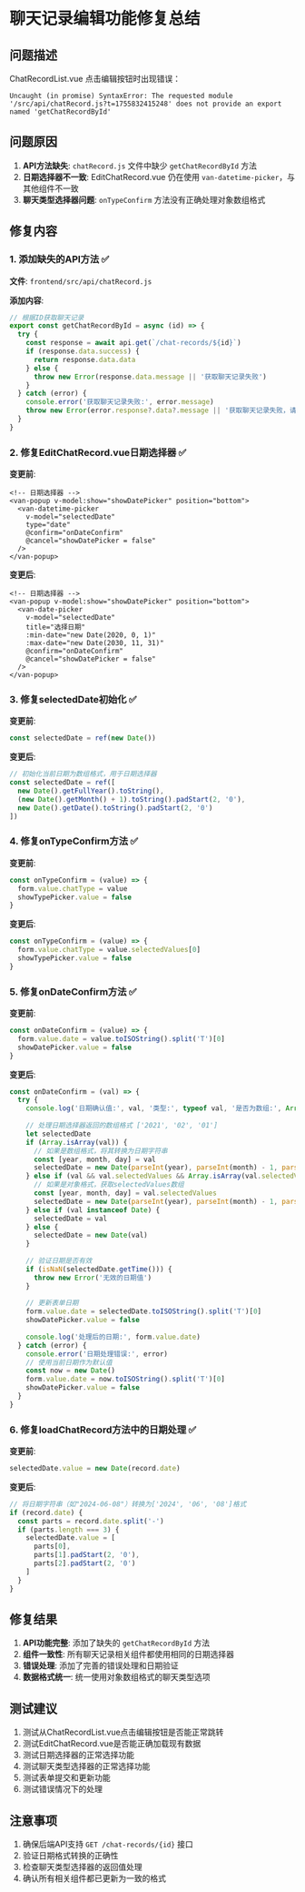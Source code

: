 # 聊天记录编辑功能修复总结

## 问题描述
ChatRecordList.vue 点击编辑按钮时出现错误：
```
Uncaught (in promise) SyntaxError: The requested module '/src/api/chatRecord.js?t=1755832415248' does not provide an export named 'getChatRecordById'
```

## 问题原因
1. **API方法缺失**: `chatRecord.js` 文件中缺少 `getChatRecordById` 方法
2. **日期选择器不一致**: EditChatRecord.vue 仍在使用 `van-datetime-picker`，与其他组件不一致
3. **聊天类型选择器问题**: `onTypeConfirm` 方法没有正确处理对象数组格式

## 修复内容

### 1. 添加缺失的API方法 ✅

**文件**: `frontend/src/api/chatRecord.js`

**添加内容**:
```javascript
// 根据ID获取聊天记录
export const getChatRecordById = async (id) => {
  try {
    const response = await api.get(`/chat-records/${id}`)
    if (response.data.success) {
      return response.data.data
    } else {
      throw new Error(response.data.message || '获取聊天记录失败')
    }
  } catch (error) {
    console.error('获取聊天记录失败:', error.message)
    throw new Error(error.response?.data?.message || '获取聊天记录失败，请检查网络连接')
  }
}
```

### 2. 修复EditChatRecord.vue日期选择器 ✅

**变更前**:
```vue
<!-- 日期选择器 -->
<van-popup v-model:show="showDatePicker" position="bottom">
  <van-datetime-picker
    v-model="selectedDate"
    type="date"
    @confirm="onDateConfirm"
    @cancel="showDatePicker = false"
  />
</van-popup>
```

**变更后**:
```vue
<!-- 日期选择器 -->
<van-popup v-model:show="showDatePicker" position="bottom">
  <van-date-picker
    v-model="selectedDate"
    title="选择日期"
    :min-date="new Date(2020, 0, 1)"
    :max-date="new Date(2030, 11, 31)"
    @confirm="onDateConfirm"
    @cancel="showDatePicker = false"
  />
</van-popup>
```

### 3. 修复selectedDate初始化 ✅

**变更前**:
```javascript
const selectedDate = ref(new Date())
```

**变更后**:
```javascript
// 初始化当前日期为数组格式，用于日期选择器
const selectedDate = ref([
  new Date().getFullYear().toString(),
  (new Date().getMonth() + 1).toString().padStart(2, '0'),
  new Date().getDate().toString().padStart(2, '0')
])
```

### 4. 修复onTypeConfirm方法 ✅

**变更前**:
```javascript
const onTypeConfirm = (value) => {
  form.value.chatType = value
  showTypePicker.value = false
}
```

**变更后**:
```javascript
const onTypeConfirm = (value) => {
  form.value.chatType = value.selectedValues[0]
  showTypePicker.value = false
}
```

### 5. 修复onDateConfirm方法 ✅

**变更前**:
```javascript
const onDateConfirm = (value) => {
  form.value.date = value.toISOString().split('T')[0]
  showDatePicker.value = false
}
```

**变更后**:
```javascript
const onDateConfirm = (val) => {
  try {
    console.log('日期确认值:', val, '类型:', typeof val, '是否为数组:', Array.isArray(val))
    
    // 处理日期选择器返回的数组格式 ['2021', '02', '01']
    let selectedDate
    if (Array.isArray(val)) {
      // 如果是数组格式，将其转换为日期字符串
      const [year, month, day] = val
      selectedDate = new Date(parseInt(year), parseInt(month) - 1, parseInt(day))
    } else if (val && val.selectedValues && Array.isArray(val.selectedValues)) {
      // 如果是对象格式，获取selectedValues数组
      const [year, month, day] = val.selectedValues
      selectedDate = new Date(parseInt(year), parseInt(month) - 1, parseInt(day))
    } else if (val instanceof Date) {
      selectedDate = val
    } else {
      selectedDate = new Date(val)
    }
    
    // 验证日期是否有效
    if (isNaN(selectedDate.getTime())) {
      throw new Error('无效的日期值')
    }
    
    // 更新表单日期
    form.value.date = selectedDate.toISOString().split('T')[0]
    showDatePicker.value = false
    
    console.log('处理后的日期:', form.value.date)
  } catch (error) {
    console.error('日期处理错误:', error)
    // 使用当前日期作为默认值
    const now = new Date()
    form.value.date = now.toISOString().split('T')[0]
    showDatePicker.value = false
  }
}
```

### 6. 修复loadChatRecord方法中的日期处理 ✅

**变更前**:
```javascript
selectedDate.value = new Date(record.date)
```

**变更后**:
```javascript
// 将日期字符串（如"2024-06-08"）转换为['2024', '06', '08']格式
if (record.date) {
  const parts = record.date.split('-')
  if (parts.length === 3) {
    selectedDate.value = [
      parts[0],
      parts[1].padStart(2, '0'),
      parts[2].padStart(2, '0')
    ]
  }
}
```

## 修复结果

1. **API功能完整**: 添加了缺失的 `getChatRecordById` 方法
2. **组件一致性**: 所有聊天记录相关组件都使用相同的日期选择器
3. **错误处理**: 添加了完善的错误处理和日期验证
4. **数据格式统一**: 统一使用对象数组格式的聊天类型选项

## 测试建议

1. 测试从ChatRecordList.vue点击编辑按钮是否能正常跳转
2. 测试EditChatRecord.vue是否能正确加载现有数据
3. 测试日期选择器的正常选择功能
4. 测试聊天类型选择器的正常选择功能
5. 测试表单提交和更新功能
6. 测试错误情况下的处理

## 注意事项

1. 确保后端API支持 `GET /chat-records/{id}` 接口
2. 验证日期格式转换的正确性
3. 检查聊天类型选择器的返回值处理
4. 确认所有相关组件都已更新为一致的格式
